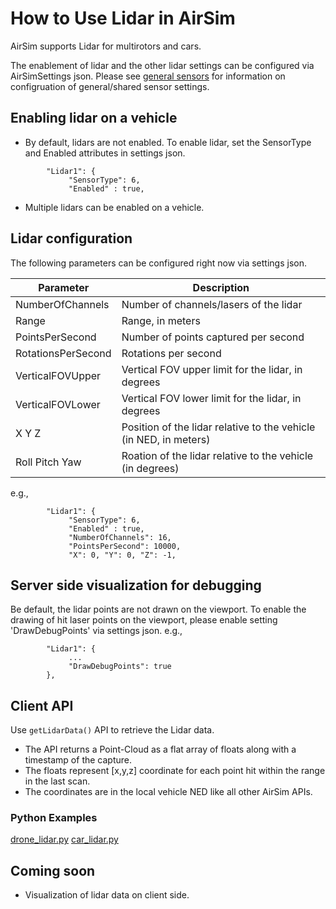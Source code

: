 # How to Use Lidar in AirSim

AirSim supports Lidar for multirotors and cars. 

The enablement of lidar and the other lidar settings can be configured via AirSimSettings json.
Please see [general sensors](sensors.md) for information on configruation of general/shared sensor settings.

## Enabling lidar on a vehicle
* By default, lidars are not enabled. To enable lidar, set the SensorType and Enabled attributes in settings json.
```
        "Lidar1": { 
             "SensorType": 6,
             "Enabled" : true,
```
* Multiple lidars can be enabled on a vehicle.

## Lidar configuration
The following parameters can be configured right now via settings json.

Parameter                 | Description
--------------------------| ------------
NumberOfChannels          | Number of channels/lasers of the lidar
Range                     | Range, in meters
PointsPerSecond           | Number of points captured per second
RotationsPerSecond        | Rotations per second
VerticalFOVUpper          | Vertical FOV upper limit for the lidar, in degrees
VerticalFOVLower          | Vertical FOV lower limit for the lidar, in degrees
X Y Z                     | Position of the lidar relative to the vehicle (in NED, in meters)                     
Roll Pitch Yaw            | Roation of the lidar relative to the vehicle  (in degrees)

e.g.,
```
        "Lidar1": { 
             "SensorType": 6,
             "Enabled" : true,
             "NumberOfChannels": 16,
             "PointsPerSecond": 10000,
             "X": 0, "Y": 0, "Z": -1,
```

## Server side visualization for debugging
Be default, the lidar points are not drawn on the viewport. To enable the drawing of hit laser points on the viewport, please enable setting 'DrawDebugPoints' via settings json.
e.g.,
```
        "Lidar1": { 
             ...
             "DrawDebugPoints": true
        },
```

## Client API 
Use `getLidarData()` API to retrieve the Lidar data. 
* The API returns a Point-Cloud as a flat array of floats along with a timestamp of the capture.
* The floats represent [x,y,z] coordinate for each point hit within the range in the last scan.
* The coordinates are in the local vehicle NED like all other AirSim APIs.

### Python Examples
[drone_lidar.py](../PythonClient/multirotor)
[car_lidar.py](../PythonClient/car)

## Coming soon
* Visualization of lidar data on client side.
